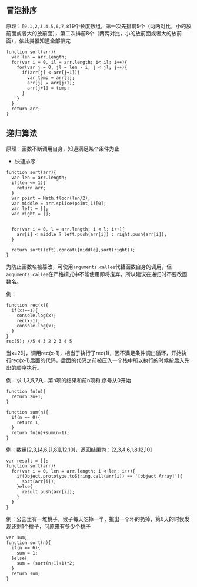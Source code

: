 ## 冒泡排序

原理：`[0,1,2,3,4,5,6,7,8]`9个长度数组，第一次先排前9个（两两对比，小的放前面或者大的放前面），第二次排前8个（两两对比，小的放前面或者大的放前面），依此类推知道全部排完

```
function sort(arr){
  var len = arr.length;
  for(var i = 0, il = arr.length; i< il; i++){
    for(var j = 0, jl = len - i; j < jl; j++){
      if(arr[j] < arr[j+1]){
        var temp = arr[j];
        arr[j] = arr[j+1];
        arr[j+1] = temp;
      }
    }
  }
  return arr;
}

```


## 递归算法

原理：函数不断调用自身，知道满足某个条件为止

- 快速排序 
``` 
function sort(arr){
  var len = arr.length;
  if(len <= 1){ 
    return arr; 
  } 
  var point = Math.floor(len/2); 
  var middle = arr.splice(point,1)[0]; 
  var left = []; 
  var right = []; 
  

  for(var i = 0, l = arr.length; i < l; i++){ 
    arr[i] < middle ? left.push(arr[i]) : right.push(arr[i]); 
  } 

  return sort(left).concat([middle],sort(right)); 
}
```

为防止函数名被篡改，可使用`arguments.callee`代替函数自身的调用，但`arguments.callee`在严格模式中不能使用即将废弃，所以建议在递归时不要改函数名。

例：
```
function rec(x){ 
  if(x!==1){ 
    console.log(x); 
    rec(x-1); 
    console.log(x); 
  }
} 
rec(5); //5 4 3 2 2 3 4 5
```
当x=2时，调用rec(x-1)，相当于执行了rec(1)，因不满足条件调出循环，开始执行rec(x-1)后面的代码，后面的代码之前被压入一个栈中所以执行的时候按后入先出的顺序执行。

例：求 1,3,5,7,9,...第n项的结果和前n项和,序号从0开始

```
function fn(n){
  return 2n+1;
}

function sum(n){
  if(n == 0){
    return 1;
  }
  return fn(n)+sum(n-1);
}
```

例：数组[2,3,[4,6,[1,8]],12,10]，返回结果为：[2,3,4,6,1,8,12,10]

```
var result = [];
function sort(arr){
  for(var i = 0, len = arr.length; i < len; i++){
    if(Object.prototype.toString.call(arr[i]) == '[object Array]'){
      sort(arr[i]);
    }else{
      result.push(arr[i]);
    }
  }
}
```

例：公园里有一堆桃子，猴子每天吃掉一半，挑出一个坏的扔掉，第6天的时候发现还剩1个桃子，问原来有多少个桃子

```
var sum; 
function sort(n){ 
  if(n == 6){ 
    sum = 1; 
  }else{ 
    sum = (sort(n+1)+1)*2;
  }
  return sum;
}
```

